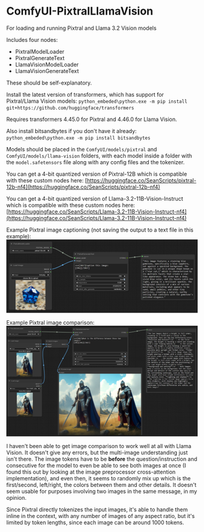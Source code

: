 # ComfyUI-PixtralLlamaVision
 For loading and running Pixtral and Llama 3.2 Vision models

Includes four nodes:
- PixtralModelLoader
- PixtralGenerateText
- LlamaVisionModelLoader
- LlamaVisionGenerateText

These should be self-explanatory.
 
Install the latest version of transformers, which has support for Pixtral/Llama Vision models:
`python_embeded\python.exe -m pip install git+https://github.com/huggingface/transformers`

Requires transformers 4.45.0 for Pixtral and 4.46.0 for Llama Vision.

Also install bitsandbytes if you don't have it already:
`python_embeded\python.exe -m pip install bitsandbytes`

Models should be placed in the `ComfyUI/models/pixtral` and `ComfyUI/models/llama-vision` folders, with each model inside a folder with the `model.safetensors` file along with any config files and the tokenizer.

You can get a 4-bit quantized version of Pixtral-12B which is compatible with these custom nodes here: [https://huggingface.co/SeanScripts/pixtral-12b-nf4](https://huggingface.co/SeanScripts/pixtral-12b-nf4)

You can get a 4-bit quantized version of Llama-3.2-11B-Vision-Instruct which is compatible with these custom nodes here:
[https://huggingface.co/SeanScripts/Llama-3.2-11B-Vision-Instruct-nf4](https://huggingface.co/SeanScripts/Llama-3.2-11B-Vision-Instruct-nf4)

Example Pixtral image captioning (not saving the output to a text file in this example):
![Example Pixtral image captioning workflow](pixtral_caption_example.jpg)

Example Pixtral image comparison:
![Example Pixtral image comparison workflow](pixtral_comparison_example.jpg)

I haven't been able to get image comparison to work well at all with Llama Vision. It doesn't give any errors, but the multi-image understanding just isn't there. The image tokens have to be **before** the question/instruction and consecutive for the model to even be able to see both images at once (I found this out by looking at the image preprocessor cross-attention implementation), and even then, it seems to randomly mix up which is the first/second, left/right, the colors between them and other details. It doesn't seem usable for purposes involving two images in the same message, in my opinion.

Since Pixtral directly tokenizes the input images, it's able to handle them inline in the context, with any number of images of any aspect ratio, but it's limited by token lengths, since each image can be around 1000 tokens.